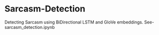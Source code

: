 # Sarcasm-Detection
Detecting Sarcasm using BiDirectional LSTM and GloVe embeddings.
See- sarcasm_detection.ipynb
